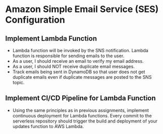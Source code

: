# Amazon Simple Email Service (SES) Configuration

## Implement Lambda Function
* Lambda function will be invoked by the SNS notification. Lambda function is responsible for sending emails to the user.
* As a user, I should receive an email to verify my email address.
* As a user, I should NOT receive duplicate email messages.
* Track emails being sent in DynamoDB so that user does not get duplicate emails even if duplicate messages are posted to the SNS topic.

## Implement CI/CD Pipeline for Lambda Function
* Using the same principles as in previous assignments, implement continuous deployment for Lambda functions. Every commit to the serverless repository should trigger the build and deployment of your updates function to AWS Lambda.


